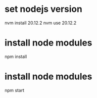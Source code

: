 # set nodejs version
nvm install 20.12.2
nvm use 20.12.2

# install node modules
npm install

# install node modules
npm start
